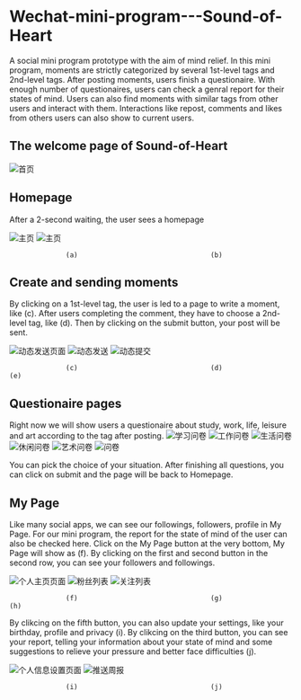 # Wechat-mini-program---Sound-of-Heart
A social mini program prototype with the aim of mind relief. In this mini program, moments are strictly categorized by several 1st-level tags and 2nd-level tags. After posting moments, users finish a questionaire. With enough number of questionaires, users can check a genral report for their states of mind. Users can also find moments with similar tags from other users and interact with them. Interactions like repost, comments and likes from others users can also show to current users.
## The welcome page of Sound-of-Heart
![首页](https://user-images.githubusercontent.com/55969849/71500511-13858680-281a-11ea-8223-c4bf4a2fe572.PNG)
## Homepage
After a 2-second waiting, the user sees a homepage

![主页](https://user-images.githubusercontent.com/55969849/71500493-11bbc300-281a-11ea-9445-839cc77abc5a.PNG)
![主页](https://user-images.githubusercontent.com/55969849/71500492-11bbc300-281a-11ea-9036-c577b7591367.jpg)

                  (a)                                 (b)
## Create and sending moments
By clicking on a 1st-level tag, the user is led to a page to write a moment, like (c). After users completing the comment, they have to choose a 2nd-level tag, like (d). Then by clicking on the submit button, your post will be sent.

![动态发送页面](https://user-images.githubusercontent.com/55969849/71500497-12545980-281a-11ea-9afc-a597912f9947.PNG)
![动态发送](https://user-images.githubusercontent.com/55969849/71500496-12545980-281a-11ea-8aac-243c056e834b.jpg)
![动态提交](https://user-images.githubusercontent.com/55969849/71500499-12545980-281a-11ea-8f2b-f456a9bc01e2.jpg)


                  (c)                                 (d)                                 (e)
## Questionaire pages
Right now we will show users a questionaire about study, work, life, leisure and art according to the tag after posting. 
![学习问卷](https://user-images.githubusercontent.com/55969849/71500501-12545980-281a-11ea-894b-8f3fbe0c6ace.PNG)
![工作问卷](https://user-images.githubusercontent.com/55969849/71500502-12545980-281a-11ea-9302-50b14e2c88cb.PNG)
![生活问卷](https://user-images.githubusercontent.com/55969849/71500506-12ecf000-281a-11ea-9280-572481d4887f.PNG)
![休闲问卷](https://user-images.githubusercontent.com/55969849/71500494-11bbc300-281a-11ea-8061-6d303d72644e.PNG)
![艺术问卷](https://user-images.githubusercontent.com/55969849/71500509-13858680-281a-11ea-9240-d55e798e01bb.PNG)
![问卷](https://user-images.githubusercontent.com/55969849/71500510-13858680-281a-11ea-9abb-44b82652d6ec.jpg)

You can pick the choice of your situation. After finishing all questions, you can click on submit and the page will be back to Homepage.

## My Page
Like many social apps, we can see our followings, followers, profile in My Page. For our mini program, the report for the state of mind of the user can also be checked here. Click on the My Page button at the very bottom, My Page will show as (f). By clicking on the first and second button in the second row, you can see your followers and followings.

![个人主页页面](https://user-images.githubusercontent.com/55969849/71501361-f69f8200-281e-11ea-9766-95b480004b4b.PNG)
![粉丝列表](https://user-images.githubusercontent.com/55969849/71500508-12ecf000-281a-11ea-98cc-195ab88a541f.PNG)
![关注列表](https://user-images.githubusercontent.com/55969849/71500495-11bbc300-281a-11ea-87b9-2ac7d5cf37eb.PNG)

                  
                  (f)                                 (g)                                 (h)
By clikcing on the fifth button, you can also update your settings, like your birthday, profile and privacy (i). By clikcing on the third button, you can see your report, telling your information about your state of mind and some suggestions to relieve your pressure and better face difficulties (j).

![个人信息设置页面](https://user-images.githubusercontent.com/55969849/71500491-11bbc300-281a-11ea-8216-cd609f4340f9.PNG)
![推送周报](https://user-images.githubusercontent.com/55969849/71500505-12ecf000-281a-11ea-9bac-a98c92c00d6d.PNG)

                  (i)                                 (j)
